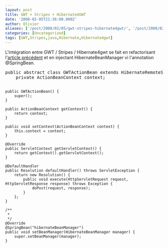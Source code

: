 ```yaml
---
layout: post
title: GWT + Stripes + Hibernate4GWT
date: '2008-02-05T21:36:00.000Z'
author: Olivier
aliases: ['/post/2008/02/05/gwt-stripes-hibernate4gwt/', '/post/2008/02/05/gwt-stripes-hibernate4gwt/']
categories: [Uncategorized]
tags: [GWT,Stripes,java,Hibernate,Hibernate4gwt]
---
```


<p>L'intégration entre GWT / Stripes / Hibernate4gwt se fait en refactorisant l'<a href="/post/2007/12/09/GWT-Stripes">article précédent</a> et en injectant HibernateBeanManager vi l'annotation @SpringBean.</p> 
<pre class="prettyprint lang-java">
public abstract class GWTActionBean extends HibernateRemoteService implements ActionBean {
    private ActionBeanContext context;

    public GWTActionBean() {
        super();
    }

    public ActionBeanContext getContext() {
        return context;
    }

    public void setContext(ActionBeanContext context) {
        this.context = context;
    }

    @Override
    public ServletContext getServletContext() {
        return getContext().getServletContext();
    }

    @DefaultHandler
    public Resolution defaultHandler() throws ServletException {
        return new Resolution() {
            public void execute(HttpServletRequest request, HttpServletResponse response) throws Exception {
                doPost(request, response);
            }
        };
    }

    /**
     * 
     */
    @Override
    @SpringBean("hibernateBeanManager")
    public void setBeanManager(HibernateBeanManager manager) {
        super.setBeanManager(manager);
    }
</pre>
